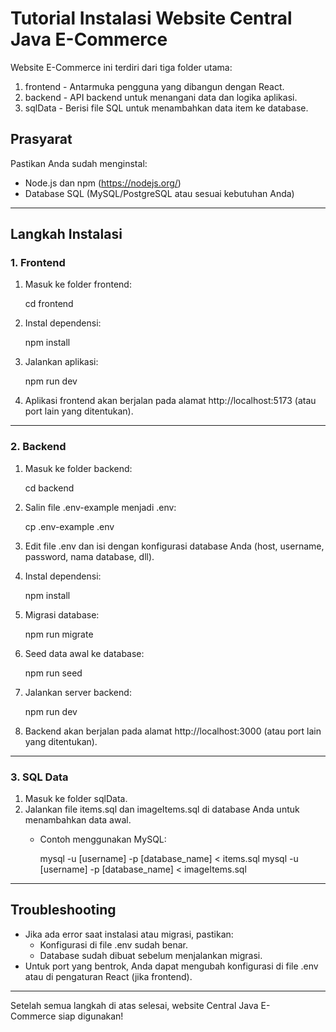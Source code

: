 # Tutorial Instalasi Website Central Java E-Commerce

Website E-Commerce ini terdiri dari tiga folder utama:
1. frontend - Antarmuka pengguna yang dibangun dengan React.
2. backend - API backend untuk menangani data dan logika aplikasi.
3. sqlData - Berisi file SQL untuk menambahkan data item ke database.

## Prasyarat
Pastikan Anda sudah menginstal:
- Node.js dan npm (https://nodejs.org/)
- Database SQL (MySQL/PostgreSQL atau sesuai kebutuhan Anda)

---

## Langkah Instalasi

### 1. Frontend
1. Masuk ke folder frontend:
  
   cd frontend
   
2. Instal dependensi:
  
   npm install
   
3. Jalankan aplikasi:
  
   npm run dev
   
4. Aplikasi frontend akan berjalan pada alamat http://localhost:5173 (atau port lain yang ditentukan).

---

### 2. Backend
1. Masuk ke folder backend:
  
   cd backend
   
2. Salin file .env-example menjadi .env:
  
   cp .env-example .env
   
3. Edit file .env dan isi dengan konfigurasi database Anda (host, username, password, nama database, dll).
4. Instal dependensi:
  
   npm install
   
5. Migrasi database:
  
   npm run migrate
   
6. Seed data awal ke database:
  
   npm run seed
   
7. Jalankan server backend:
  
   npm run dev
   
8. Backend akan berjalan pada alamat http://localhost:3000 (atau port lain yang ditentukan).

---

### 3. SQL Data
1. Masuk ke folder sqlData.
2. Jalankan file items.sql dan imageItems.sql di database Anda untuk menambahkan data awal.
   - Contoh menggunakan MySQL:
    
     mysql -u [username] -p [database_name] < items.sql
     mysql -u [username] -p [database_name] < imageItems.sql
     
---

## Troubleshooting
- Jika ada error saat instalasi atau migrasi, pastikan:
  - Konfigurasi di file .env sudah benar.
  - Database sudah dibuat sebelum menjalankan migrasi.
- Untuk port yang bentrok, Anda dapat mengubah konfigurasi di file .env atau di pengaturan React (jika frontend).

---

Setelah semua langkah di atas selesai, website Central Java E-Commerce siap digunakan!